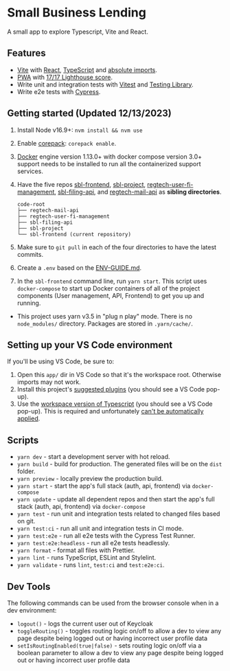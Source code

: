 # Small Business Lending

A small app to explore Typescript, Vite and React.

## Features

- [Vite](https://vitejs.dev) with [React](https://reactjs.org), [TypeScript](https://www.typescriptlang.org) and [absolute imports](https://github.com/aleclarson/vite-tsconfig-paths).
- [PWA](https://github.com/antfu/vite-plugin-pwa) with [17/17 Lighthouse score](https://web.dev/pwa-checklist/).
- Write unit and integration tests with [Vitest](https://vitest.dev/) and [Testing Library](https://testing-library.com/).
- Write e2e tests with [Cypress](https://www.cypress.io).

## Getting started (Updated 12/13/2023)

1. Install Node v16.9+: `nvm install && nvm use`
1. Enable [corepack](https://yarnpkg.com/getting-started/install): `corepack enable`.
1. [Docker](https://docs.docker.com/get-docker/) engine version 1.13.0+ with docker compose version 3.0+ support needs to be installed to run all the containerized support services.
1. Have the five repos [sbl-frontend](https://github.com/cfpb/sbl-frontend), [sbl-project](https://github.com/cfpb/sbl-project), [regtech-user-fi-management](https://github.com/cfpb/regtech-user-fi-management), [sbl-filing-api](https://github.com/cfpb/sbl-filing-api/), and [regtech-mail-api](https://github.com/cfpb/regtech-mail-api) as **sibling directories**.

   ```
   code-root
   ├── regtech-mail-api
   ├── regtech-user-fi-management
   ├── sbl-filing-api
   ├── sbl-project
   └── sbl-frontend (current repository)

   ```

1. Make sure to `git pull` in each of the four directories to have the latest commits.
1. Create a `.env` based on the [ENV-GUIDE.md](./ENV-GUIDE.md).
1. In the `sbl-frontend` command line, run `yarn start`. This script uses `docker-compose` to start up Docker containers of all of the project components (User management, API, Frontend) to get you up and running.

&NewLine;

- This project uses yarn v3.5 in "plug n play" mode. There is no `node_modules/` directory. Packages are stored in `.yarn/cache/`.

## Setting up your VS Code environment

If you'll be using VS Code, be sure to:

1. Open this `app/` dir in VS Code so that it's the workspace root. Otherwise imports may not work.
1. Install this project's [suggested plugins](.vscode/extensions.json) (you should see a VS Code pop-up).
1. Use the [workspace version of Typescript](https://code.visualstudio.com/docs/typescript/typescript-compiling#_using-the-workspace-version-of-typescript) (you should see a VS Code pop-up). This is required and unfortunately [can't be automatically applied](https://stackoverflow.com/questions/74642723/how-do-i-force-vs-code-to-always-use-my-workspaces-version-of-typescript-for-al).

## Scripts

- `yarn dev` - start a development server with hot reload.
- `yarn build` - build for production. The generated files will be on the `dist` folder.
- `yarn preview` - locally preview the production build.
- `yarn start` - start the app's full stack (auth, api, frontend) via `docker-compose`
- `yarn update` - update all dependent repos and then start the app's full stack (auth, api, frontend) via `docker-compose`
- `yarn test` - run unit and integration tests related to changed files based on git.
- `yarn test:ci` - run all unit and integration tests in CI mode.
- `yarn test:e2e` - run all e2e tests with the Cypress Test Runner.
- `yarn test:e2e:headless` - run all e2e tests headlessly.
- `yarn format` - format all files with Prettier.
- `yarn lint` - runs TypeScript, ESLint and Stylelint.
- `yarn validate` - runs `lint`, `test:ci` and `test:e2e:ci`.

## Dev Tools

The following commands can be used from the browser console when in a dev environment:

- `logout()` - logs the current user out of Keycloak
- `toggleRouting()` - toggles routing logic on/off to allow a dev to view any page despite being logged out or having incorrect user profile data
- `setIsRoutingEnabled(true|false)` - sets routing logic on/off via a boolean parameter to allow a dev to view any page despite being logged out or having incorrect user profile data
